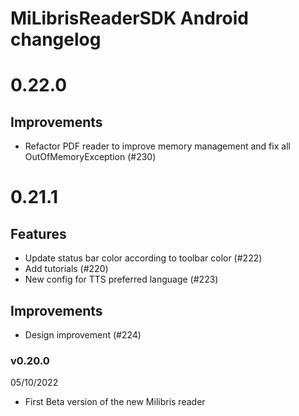 # MiLibrisReaderSDK Android changelog

# 0.22.0

## Improvements
- Refactor PDF reader to improve memory management and fix all OutOfMemoryException  (#230)

# 0.21.1

## Features
- Update status bar color according to toolbar color  (#222)
- Add tutorials (#220)
- New config for TTS preferred language (#223)

## Improvements
- Design improvement  (#224)

### v0.20.0

05/10/2022

- First Beta version of the new Milibris reader 